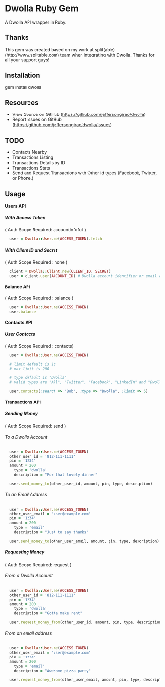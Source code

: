 # Dwolla Ruby Gem

A Dwolla API wrapper in Ruby.

## Thanks

This gem was created based on my work at split(able) (http://www.splitable.com) team when integrating with Dwolla. 
Thanks for all your support guys!

## Installation

gem install dwolla

## Resources

* View Source on GitHub (https://github.com/jeffersongirao/dwolla)
* Report Issues on GitHub (https://github.com/jeffersongirao/dwolla/issues)

## TODO

* Contacts Nearby
* Transactions Listing
* Transactions Details by ID
* Transactions Stats
* Send and Request Transactions with Other Id types (Facebook, Twitter, or Phone.)

## Usage

#### Users API

##### With Access Token 

( Auth Scope Required: accountinfofull )

```ruby
  user = Dwolla::User.me(ACCESS_TOKEN).fetch
```

##### With Client ID and Secret 

( Auth Scope Required : none )

```ruby
  client = Dwolla::Client.new(CLIENT_ID, SECRET)
  user = client.user(ACCOUNT_ID) # Dwolla account identifier or email address of the Dwolla account.
```

#### Balance API 

( Auth Scope Required : balance )

```ruby
  user = Dwolla::User.me(ACCESS_TOKEN)
  user.balance
```

#### Contacts API

##### User Contacts 

( Auth Scope Required : contacts)

```ruby
  user = Dwolla::User.me(ACCESS_TOKEN)

  # limit default is 10
  # max limit is 200

  # type default is "Dwolla"
  # valid types are "All", "Twitter", "Facebook", "LinkedIn" and "Dwolla"

  user.contacts(:search => "Bob", :type => "Dwolla", :limit => 5)
```

#### Transactions API

##### Sending Money 

( Auth Scope Required: send )

###### To a Dwolla Account

```ruby
  user = Dwolla::User.me(ACCESS_TOKEN)
  other_user_id = '812-111-1111'
  pin = '1234'
  amount = 200
	type = 'dwolla'
	description = "For that lovely dinner"

  user.send_money_to(other_user_id, amount, pin, type, description)
```

###### To an Email Address

```ruby
  user = Dwolla::User.me(ACCESS_TOKEN)
  other_user_email = 'user@example.com'
  pin = '1234'
  amount = 200
	type = 'email'
	description = "Just to say thanks"

  user.send_money_to(other_user_email, amount, pin, type, description)
```

##### Requesting Money 

( Auth Scope Required: request )

###### From a Dwolla Account

```ruby
  user = Dwolla::User.me(ACCESS_TOKEN)
  other_user_id = '812-111-1111'
  pin = '1234'
  amount = 200
	type = 'dwolla'
	description = "Gotta make rent"

  user.request_money_from(other_user_id, amount, pin, type, description)
```

###### From an email address

```ruby
  user = Dwolla::User.me(ACCESS_TOKEN)
  other_user_email = 'user@example.com'
  pin = '1234'
  amount = 200
	type = 'email'
	description = "Awesome pizza party"

  user.request_money_from(other_user_email, amount, pin, type, description)
```
